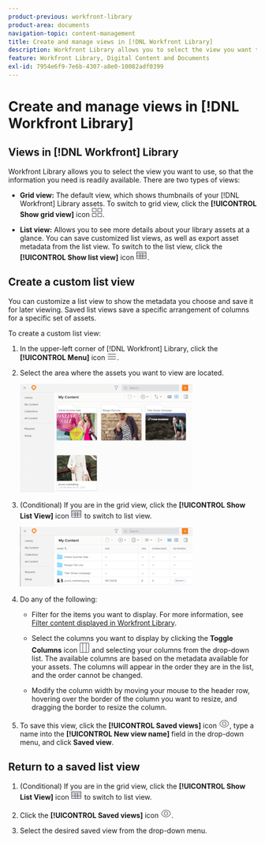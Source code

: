 ```yaml
---
product-previous: workfront-library
product-area: documents
navigation-topic: content-management
title: Create and manage views in [!DNL Workfront Library]
description: Workfront Library allows you to select the view you want to use, so that the information you need is readily available. There are two types of views - EDIT ME.
feature: Workfront Library, Digital Content and Documents
exl-id: 7954e6f9-7e6b-4307-a8e0-10082adf0399
---
```

# Create and manage views in [!DNL Workfront Library]

## Views in [!DNL Workfront] Library

Workfront Library allows you to select the view you want to use, so that the information you need is readily available. There are two types of views:

* **Grid view**&#x200B;**:** The default view, which shows thumbnails of your [!DNL Workfront] Library assets. To switch to grid view, click the **[!UICONTROL Show grid view]** icon ![](assets/grid-view-icon.png).

* **List view**&#x200B;**:** Allows you to see more details about your library assets at a glance. You can save customized list views, as well as export asset metadata from the list view. To switch to the list view, click the **[!UICONTROL Show list view]** icon ![](assets/list-view-icon.png).

## Create a custom list view

You can customize a list view to show the metadata you choose and save it for later viewing. Saved list views save a specific arrangement of columns for a specific set of assets.

To create a custom list view:

1. In the upper-left corner of [!DNL Workfront] Library, click the **[!UICONTROL Menu]** icon ![](assets/library-menu-icon.png).
1. Select the area where the assets you want to view are located.

   ![](assets/grid-view-match-list-view-350x220.png)

1. (Conditional) If you are in the grid view, click the **[!UICONTROL Show List View]** icon ![](assets/list-view-icon.png) to switch to list view.

   ![](assets/list-view-350x121.png)

1. Do any of the following:

   * Filter for the items you want to display. For more information, see [Filter content displayed in Workfront Library](../../workfront-library/content-management/basics/filter-content-displayed.md).
   * Select the columns you want to display by clicking the **Toggle Columns** icon ![](assets/columns-icon.png) and selecting your columns from the drop-down list. The available columns are based on the metadata available for your assets. The columns will appear in the order they are in the list, and the order cannot be changed.

   * Modify the column width by moving your mouse to the header row, hovering over the border of the column you want to resize, and dragging the border to resize the column.

1. To save this view, click the **[!UICONTROL Saved views]** icon ![](assets/saved-views-icon.png), type a name into the **[!UICONTROL New view name]** field in the drop-down menu, and click **Saved view**.

## Return to a saved list view

1. (Conditional) If you are in the grid view, click the **[!UICONTROL Show List View]** icon ![](assets/list-view-icon.png) to switch to list view.

1. Click the **[!UICONTROL Saved views]** icon ![](assets/saved-views-icon.png).

1. Select the desired saved view from the drop-down menu.

&nbsp;
